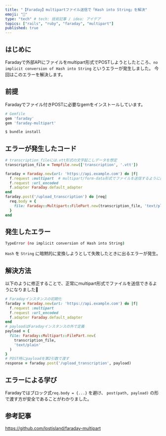```yaml
---
title: "【Faraday】multipartファイル送信で「Hash into String」を解決"
emoji: "💨"
type: "tech" # tech: 技術記事 / idea: アイデア
topics: ["rails", "ruby", "faraday", "multipart"]
published: true
---
```


## はじめに

Faradayで外部APIにファイルをmultipart形式でPOSTしようとしたところ、`no implicit conversion of Hash into String` というエラーが発生しました。
今回はこのエラーを解決します。

## 前提

Faradayでファイル付きPOSTに必要なgemをインストールしています。

```ruby
# Gemfile
gem 'faraday'
gem 'faraday-multipart'
```

```bash
$ bundle install
```

## エラーが発生したコード

```ruby
# transcription_fileには.vtt形式の文字起こしデータを想定
transcription_file = Tempfile.new(['transcription', '.vtt'])

faraday = Faraday.new(url: 'https://api.example.com') do |f|
  f.request :multipart  # multipart/form-data形式でファイルを送信するように指定
  f.request :url_encoded
  f.adapter Faraday.default_adapter
end
faraday.post('/upload_transcription') do |req|
  req.body = {
    file: Faraday::Multipart::FilePart.new(transcription_file, 'text/plain')
  }
end
```

## 発生したエラー

```bash
TypeError (no implicit conversion of Hash into String)
```
`Hash` を `String` に暗黙的に変換しようとして失敗したときに出るエラーが発生。

## 解決方法

以下のように修正することで、正常にmultipart形式でファイルを送信できるようになりました🎉

```ruby
# Faradayインスタンスの初期化
faraday = Faraday.new(url: 'https://api.example.com') do |f|
  f.request :multipart
  f.request :url_encoded
  f.adapter Faraday.default_adapter
end
# payloadはFaradayインスタンスの外で定義
payload = {
  file: Faraday::Multipart::FilePart.new(
    transcription_file,
    'text/plain'
  )
}
# POST時にpayloadを第2引数で渡す
response = faraday.post('/upload_transcription', payload)
```

## エラーによる学び

Faradayではブロック式`req.body = {...}` を避け、 `post(path, payload)` の形で渡す方が安全であることがわかりました。

## 参考記事

https://github.com/lostisland/faraday-multipart
